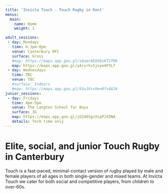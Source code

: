 ```yaml
---
title: 'Invicta Touch - Touch Rugby in Kent'
menus:
  main:
    name: Home
    weight: 1

adult_sessions:
 - day: Mondays
   time: 6:3pm-8pm
   venue: Canterbury RFC
   surface: Grass
   #map: https://maps.app.goo.gl/s6umr8E8XQsKT1TM6
   map: https://maps.app.goo.gl/yArvrks5jsye4FYL7
 - day: Wednesdays
   time: TBC
   venue: TBC
   #surface: Indoors
   #map: https://maps.app.goo.gl/91uJXvv9en8fv48J8
junior_sessions:
 - day: Fridays
   time: 4pm-5pm
   venue: The Langton School for Boys
   surface: 3G
   map: https://maps.app.goo.gl/iU146SgsXcpPJd3NA
   details: Term time only
---
```


# Elite, social, and junior Touch Rugby in Canterbury

Touch is a fast-paced, minimal-contact version of rugby played by male and female players of
all ages in both single-gender and mixed teams.
At Invicta Touch we cater for both social and competitive players, from children to
over-60s.

